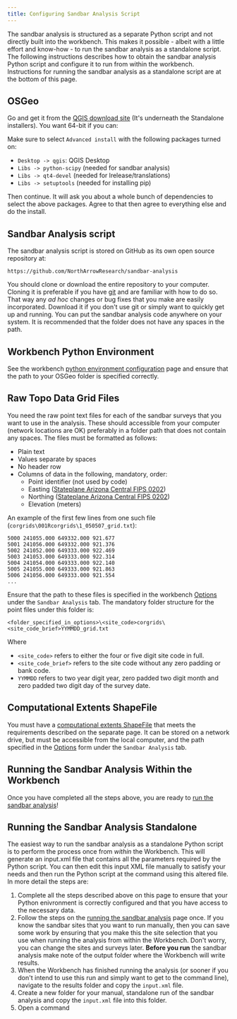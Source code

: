 ```yaml
---
title: Configuring Sandbar Analysis Script
---
```


The sandbar analysis is structured as a separate Python script and not directly built into the workbench. This makes it possible - albeit with a little effort and know-how - to run the sandbar analysis as a standalone script. The following instructions describes how to obtain the sandbar analysis Python script and configure it to run from within the workbench. Instructions for running the sandbar analysis as a standalone script are at the bottom of this page.

## OSGeo

Go and get it from the [QGIS download site](http://www.qgis.org/en/site/forusers/download.html) (It's underneath the Standalone installers). You want 64-bit if you can:

Make sure to select `Advanced install` with the following packages turned on:

* `Desktop -> qgis`: QGIS Desktop
* `Libs -> python-scipy` (needed for sandbar analysis)
* `Libs -> qt4-devel` (needed for lrelease/translations)
* `Libs -> setuptools` (needed for installing pip)

Then continue. It will ask you about a whole bunch of dependencies to select the above packages. Agree to that then agree to everything else and do the install.

## Sandbar Analysis script

The sandbar analysis script is stored on GitHub as its own open source repository at:

```
https://github.com/NorthArrowResearch/sandbar-analysis
```

You should clone or download the entire repository to your computer. Cloning it is preferable if you have [git](https://git-scm.com) and are familiar with how to do so. That way any *ad hoc* changes or bug fixes that you make are easily incorporated. Download it if you don't use git or simply want to quickly get up and running. You can put the sandbar analysis code anywhere on your system. It is recommended that the folder does not have any spaces in the path.

## Workbench Python Environment

See the workbench [python environment configuration](/online_help/sandbar_analysis/python_configuration/) page and ensure that the path to your OSGeo folder is specified correctly.

## Raw Topo Data Grid Files

You need the raw point text files for each of the sandbar surveys that you want to use in the analysis. These should accessible from your computer (network locations are OK) preferably in a folder path that does not contain any spaces. The files must be formatted as follows:

* Plain text
* Values separate by spaces
* No header row
* Columns of data in the following, mandatory, order:
  * Point identifier (not used by code)
  * Easting ([Stateplane Arizona Central FIPS 0202](http://www.spatialreference.org/ref/sr-org/nad832011-state-plane-arizona-central-fips-0202/))
  * Northing ([Stateplane Arizona Central FIPS 0202](http://www.spatialreference.org/ref/sr-org/nad832011-state-plane-arizona-central-fips-0202/))
  * Elevation (meters)

An example of the first few lines from one such file (`corgrids\001Rcorgrids\1_050507_grid.txt`):

```
5000 241055.000 649332.000 921.677
5001 241056.000 649332.000 921.376
5002 241052.000 649333.000 922.469
5003 241053.000 649333.000 922.314
5004 241054.000 649333.000 922.140
5005 241055.000 649333.000 921.863
5006 241056.000 649333.000 921.554
...
```

Ensure that the path to these files is specified in the workbench [Options](online_help/tools_menu/Options/) under the `Sandbar Analysis` tab. The mandatory folder structure for the point files under this folder is:

```
<folder_specified_in_options>\<site_code>corgrids\<site_code_brief>YYMMDD_grid.txt
```

Where

* `<site_code>` refers to either the four or five digit site code in full.
* `<site_code_brief>` refers to the site code without any zero padding or bank code.
* `YYMMDD` refers to two year digit year, zero padded two digit month and zero padded two digit day of the survey date.

## Computational Extents ShapeFile

You must have a [computational extents ShapeFile](/online_help/sandbar_analysis/computational_extents/) that meets the requirements described on the separate page. It can be stored on a network drive, but must be accessible from the local computer, and the path specified in the [Options](online_help/tools_menu/Options/) form under the `Sandbar Analysis` tab.

## Running the Sandbar Analysis Within the Workbench

Once you have completed all the steps above, you are ready to [run the sandbar analysis](sandbar_analysis_run)!

## Running the Sandbar Analysis Standalone

The easiest way to run the sandbar analysis as a standalone Python script is to perform the process once from *within* the Workbench. This will generate an input.xml file that contains all the parameters required by the Python script. You can then edit this input XML file manually to satisfy your needs and then run the Python script at the command using this altered file. In more detail the steps are:

1. Complete all the steps described above on this page to ensure that your Python enivronment is correctly configured and that you have access to the necessary data.
2. Follow the steps on the [running the sandbar analysis](sandbar_analysis_run) page once. If you know the sandbar sites that you want to run manually, then you can save some work by ensuring that you make this the site selection that you use when running the analysis from within the Workbench. Don't worry, you can change the sites and surveys later. **Before you run** the sandbar analysis make note of the output folder where the Workbench will write results.
3. When the Workbench has finished running the analysis (or sooner if you don't intend to use this run and simply want to get to the command line), navigate to the results folder and copy the `input.xml` file.
4. Create a new folder for your manual, standalone run of the sandbar analysis and copy the `input.xml` file into this folder.
5. Open a command   